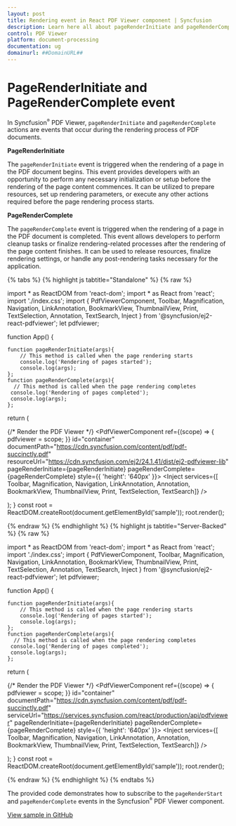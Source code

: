 ```yaml
---
layout: post
title: Rendering event in React PDF Viewer component | Syncfusion
description: Learn here all about pageRenderInitiate and pageRenderComplete event in Syncfusion React PDF Viewer component of Syncfusion Essential JS 2 and more.
control: PDF Viewer
platform: document-processing
documentation: ug
domainurl: ##DomainURL##
---
```


# PageRenderInitiate and PageRenderComplete event

In Syncfusion<sup style="font-size:70%">&reg;</sup> PDF Viewer, `pageRenderInitiate` and `pageRenderComplete` actions are events that occur during the rendering process of PDF documents.

**PageRenderInitiate**

The `pageRenderInitiate` event is triggered when the rendering of a page in the PDF document begins. This event provides developers with an opportunity to perform any necessary initialization or setup before the rendering of the page content commences. It can be utilized to prepare resources, set up rendering parameters, or execute any other actions required before the page rendering process starts.

**PageRenderComplete**

The `pageRenderComplete` event is triggered when the rendering of a page in the PDF document is completed. This event allows developers to perform cleanup tasks or finalize rendering-related processes after the rendering of the page content finishes. It can be used to release resources, finalize rendering settings, or handle any post-rendering tasks necessary for the application.

{% tabs %}
{% highlight js tabtitle="Standalone" %}
{% raw %}

import * as ReactDOM from 'react-dom';
import * as React from 'react';
import './index.css';
import { PdfViewerComponent, Toolbar, Magnification, Navigation, LinkAnnotation, BookmarkView,
         ThumbnailView, Print, TextSelection, Annotation, TextSearch, Inject } from '@syncfusion/ej2-react-pdfviewer';
let pdfviewer;

function App() {

    function pageRenderInitiate(args){
        // This method is called when the page rendering starts
        console.log('Rendering of pages started');
        console.log(args);
    };
    function pageRenderComplete(args){
      // This method is called when the page rendering completes
     console.log('Rendering of pages completed');
     console.log(args);
    };
  return (<div>
    <div className='control-section'>
     {/* Render the PDF Viewer */}
      <PdfViewerComponent
        ref={(scope) => { pdfviewer = scope; }}
        id="container"
        documentPath="https://cdn.syncfusion.com/content/pdf/pdf-succinctly.pdf"
        resourceUrl="https://cdn.syncfusion.com/ej2/24.1.41/dist/ej2-pdfviewer-lib"
        pageRenderInitiate={pageRenderInitiate}
        pageRenderComplete={pageRenderComplete}
        style={{ 'height': '640px' }}>
              <Inject services={[ Toolbar, Magnification, Navigation, LinkAnnotation, Annotation,
                                  BookmarkView, ThumbnailView, Print, TextSelection, TextSearch]} />
      </PdfViewerComponent>
    </div>
  </div>
  );
}
const root = ReactDOM.createRoot(document.getElementById('sample'));
root.render(<App />);

{% endraw %}
{% endhighlight %}
{% highlight js tabtitle="Server-Backed" %}
{% raw %}

import * as ReactDOM from 'react-dom';
import * as React from 'react';
import './index.css';
import { PdfViewerComponent, Toolbar, Magnification, Navigation, LinkAnnotation, BookmarkView,
         ThumbnailView, Print, TextSelection, Annotation, TextSearch, Inject } from '@syncfusion/ej2-react-pdfviewer';
let pdfviewer;

function App() {

    function pageRenderInitiate(args){
        // This method is called when the page rendering starts
        console.log('Rendering of pages started');
        console.log(args);
    };
    function pageRenderComplete(args){
      // This method is called when the page rendering completes
     console.log('Rendering of pages completed');
     console.log(args);
    };
  return (<div>
    <div className='control-section'>
     {/* Render the PDF Viewer */}
      <PdfViewerComponent
        ref={(scope) => { pdfviewer = scope; }}
        id="container"
        documentPath="https://cdn.syncfusion.com/content/pdf/pdf-succinctly.pdf"
        serviceUrl="https://services.syncfusion.com/react/production/api/pdfviewer"
        pageRenderInitiate={pageRenderInitiate}
        pageRenderComplete={pageRenderComplete}
        style={{ 'height': '640px' }}>
              <Inject services={[ Toolbar, Magnification, Navigation, LinkAnnotation, Annotation,
                                  BookmarkView, ThumbnailView, Print, TextSelection, TextSearch]} />
      </PdfViewerComponent>
    </div>
  </div>
  );
}
const root = ReactDOM.createRoot(document.getElementById('sample'));
root.render(<App />);

{% endraw %}
{% endhighlight %}
{% endtabs %}

The provided code demonstrates how to subscribe to the `pageRenderStart` and `pageRenderComplete` events in the Syncfusion<sup style="font-size:70%">&reg;</sup> PDF Viewer component.

[View sample in GitHub](https://github.com/SyncfusionExamples/react-pdf-viewer-examples/tree/master/How%20to/PageRenderStarted%20and%20PageRenderCompleted%20event)